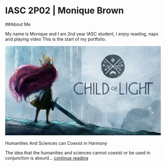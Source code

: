 # IASC 2P02 | Monique Brown

##About Me

My name is Monique and I am 2nd year IASC student, I enjoy reading, naps and playing video This is the start of my portfolio.

![](imagez/CoL.webp)

Humanities And Sciences can Coexist in Harmony

The idea that the humanities and sciences cannot coexist or be used in conjunction is absurd... [continue reading](blog)
